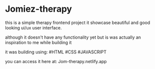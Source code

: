 # Jomiez-therapy

this is a simple therapy frontend project
it showcase beautiful and good looking ui/ux
user interface. 

although it doesn't have any functionality yet
but is was actually an inspiration to me while building it

it was building using:
#HTML
#CSS
#JAVASCRIPT

you can access it here at: Jom-therapy.netlify.app
